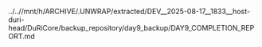 ../..//mnt/h/ARCHIVE/.UNWRAP/extracted/DEV__2025-08-17__1833__host-duri-head/DuRiCore/backup_repository/day9_backup/DAY9_COMPLETION_REPORT.md